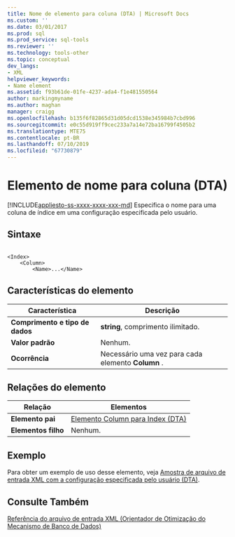 ```yaml
---
title: Nome de elemento para coluna (DTA) | Microsoft Docs
ms.custom: ''
ms.date: 03/01/2017
ms.prod: sql
ms.prod_service: sql-tools
ms.reviewer: ''
ms.technology: tools-other
ms.topic: conceptual
dev_langs:
- XML
helpviewer_keywords:
- Name element
ms.assetid: f93b61de-01fe-4237-ada4-f1e481550564
author: markingmyname
ms.author: maghan
manager: craigg
ms.openlocfilehash: b135f6f82865d31d05dcd1538e345984b7cbd996
ms.sourcegitcommit: e0c55d919ff9cec233a7a14e72ba16799f4505b2
ms.translationtype: MTE75
ms.contentlocale: pt-BR
ms.lasthandoff: 07/10/2019
ms.locfileid: "67730879"
---
```

# <a name="name-element-for-column-dta"></a>Elemento de nome para coluna (DTA)
[!INCLUDE[appliesto-ss-xxxx-xxxx-xxx-md](../../includes/appliesto-ss-xxxx-xxxx-xxx-md.md)]
  Especifica o nome para uma coluna de índice em uma configuração especificada pelo usuário.  
  
## <a name="syntax"></a>Sintaxe  
  
```  
  
<Index>  
    <Column>  
        <Name>...</Name>  
```  
  
## <a name="element-characteristics"></a>Características do elemento  
  
|Característica|Descrição|  
|--------------------|-----------------|  
|**Comprimento e tipo de dados**|**string**, comprimento ilimitado.|  
|**Valor padrão**|Nenhum.|  
|**Ocorrência**|Necessário uma vez para cada elemento **Column** .|  
  
## <a name="element-relationships"></a>Relações do elemento  
  
|Relação|Elementos|  
|------------------|--------------|  
|**Elemento pai**|[Elemento Column para Index &#40;DTA&#41;](../../tools/dta/column-element-for-index-dta.md)|  
|**Elementos filho**|Nenhum.|  
  
## <a name="example"></a>Exemplo  
 Para obter um exemplo de uso desse elemento, veja [Amostra de arquivo de entrada XML com a configuração especificada pelo usuário &#40;DTA&#41;](../../tools/dta/xml-input-file-sample-with-user-specified-configuration-dta.md).  
  
## <a name="see-also"></a>Consulte Também  
 [Referência do arquivo de entrada XML &#40;Orientador de Otimização do Mecanismo de Banco de Dados&#41;](../../tools/dta/xml-input-file-reference-database-engine-tuning-advisor.md)  
  
  

